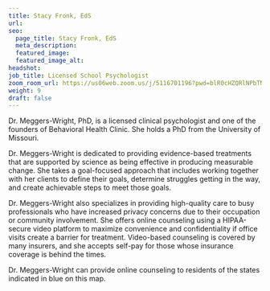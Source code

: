 ```yaml
---
title: Stacy Fronk, EdS
url: 
seo:
  page_title: Stacy Fronk, EdS
  meta_description: 
  featured_image: 
  featured_image_alt: 
headshot:
job_title: Licensed School Psychologist
zoom_room_url: https://us06web.zoom.us/j/5116701196?pwd=blR0cHZQRlNPbTNFT3ErNzV3bEo0UT09
weight: 9
draft: false
---
```


Dr. Meggers-Wright, PhD, is a licensed clinical psychologist and one of the founders of Behavioral Health Clinic. She holds a PhD from the University of Missouri.

Dr. Meggers-Wright is dedicated to providing evidence-based treatments that are supported by science as being effective in producing measurable change. She takes a goal-focused approach that includes working together with her clients to define their goals, determine struggles getting in the way, and create achievable steps to meet those goals.

Dr. Meggers-Wright also specializes in providing high-quality care to busy professionals who have increased privacy concerns due to their occupation or community involvement. She offers online counseling using a HIPAA-secure video platform to maximize convenience and confidentiality if office visits create a barrier for treatment. Video-based counseling is covered by many insurers, and she accepts self-pay for those whose insurance coverage is behind the times.

Dr. Meggers-Wright can provide online counseling to residents of the states indicated in blue on this map.